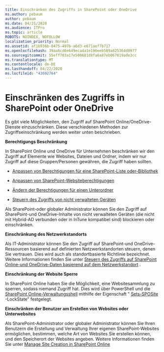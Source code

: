 ```yaml
---
title: Einschränken des Zugriffs in SharePoint oder OneDrive
ms.author: pebaum
author: pebaum
ms.date: 04/21/2020
ms.audience: ITPro
ms.topic: article
ROBOTS: NOINDEX, NOFOLLOW
localization_priority: Normal
ms.assetid: af1b936b-0475-497b-a6d3-e671aef7b717
ms.openlocfilehash: 39aa8cd6e649eca4a1e196eeb589a825364d0977
ms.sourcegitcommit: 55eff703a17e500681d8fa6a87eb067019ade3cc
ms.translationtype: MT
ms.contentlocale: de-DE
ms.lasthandoff: 04/22/2020
ms.locfileid: "43692764"
---
```

# <a name="restrict-access-in-sharepoint-or-onedrive"></a>Einschränken des Zugriffs in SharePoint oder OneDrive

Es gibt viele Möglichkeiten, den Zugriff auf SharePoint Online/OneDrive-Dienste einzuschränken. Diese verschiedenen Methoden zur Zugriffseinschränkung werden weiter unten beschrieben. 

**Berechtigungs Beschränkung**

In SharePoint Online und OneDrive für Unternehmen beschränken wir den Zugriff auf Elemente wie Websites, Dateien und Ordner, indem wir nur Zugriff auf diese Gruppen/Personen gewähren, die Zugriff haben sollten.

- [Anpassen von Berechtigungen für eine SharePoint-Liste oder-Bibliothek](https://support.office.com/article/Customize-permissions-for-a-SharePoint-list-or-library-02d770f3-59eb-4910-a608-5f84cc297782)

- [Anpassen von SharePoint-Websiteberechtigungen](https://docs.microsoft.com/sharepoint/customize-sharepoint-site-permissions)

- [Ändern der Berechtigungen für einen Unterordner](https://support.office.com/article/Change-the-permissions-on-a-subfolder-5427BD7C-F20A-4F75-8CF2-5359DD45A1A6)

- [Steuern des Zugriffs von nicht verwalteten Geräten](https://docs.microsoft.com/sharepoint/control-access-from-unmanaged-devices)

Als SharePoint-oder globaler Administrator können Sie den Zugriff auf SharePoint-und OneDrive-Inhalte von nicht verwalteten Geräten (die nicht mit Hybrid-AD verbunden oder in InTune kompatibel sind) blockieren oder einschränken.

**Einschränkung des Netzwerkstandorts**

Als IT-Administrator können Sie den Zugriff auf SharePoint-und OneDrive-Ressourcen basierend auf definierten Netzwerkstandorten steuern, denen Sie vertrauen. Dies wird auch als standortbasierte Richtlinie bezeichnet. Weitere Informationen finden Sie unter [Steuern des Zugriffs auf SharePoint Online-und OneDrive-Daten basierend auf dem Netzwerkstandort](https://docs.microsoft.com/sharepoint/control-access-based-on-network-location) .

**Einschränkung der Website Sperre** 

In SharePoint Online haben Sie die Möglichkeit, eine Websitesammlung zu sperren, sodass niemand Zugriff hat. Dies wird über PowerShell und die [SharePoint Online-Verwaltungsshell](https://docs.microsoft.com/powershell/sharepoint/sharepoint-online/connect-sharepoint-online?view=sharepoint-ps) mithilfe der Eigenschaft " [Sets-SPOSite](https://docs.microsoft.com/powershell/module/sharepoint-online/set-sposite?view=sharepoint-ps) -LockState" festgelegt.

**Einschränken der Benutzer am Erstellen von Websites oder Unterwebsites**

Als SharePoint-Administrator oder globaler Administrator können Sie Ihren Benutzern die Erstellung und Verwaltung Ihrer eigenen SharePoint-Websites ermöglichen, bestimmen, welche Art von Websites Sie erstellen können, und den Speicherort der Websites angeben. Weitere Informationen finden Sie unter [Manage Site Creation in SharePoint Online](https://docs.microsoft.com/sharepoint/manage-site-creation)

